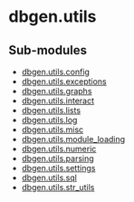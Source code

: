 <!--
   Copyright 2021 Modelyst LLC

   Licensed under the Apache License, Version 2.0 (the "License");
   you may not use this file except in compliance with the License.
   You may obtain a copy of the License at

       http://www.apache.org/licenses/LICENSE-2.0

   Unless required by applicable law or agreed to in writing, software
   distributed under the License is distributed on an "AS IS" BASIS,
   WITHOUT WARRANTIES OR CONDITIONS OF ANY KIND, either express or implied.
   See the License for the specific language governing permissions and
   limitations under the License.
 -->

# dbgen.utils

Sub-modules
-----------
* [dbgen.utils.config](config/)
* [dbgen.utils.exceptions](exceptions/)
* [dbgen.utils.graphs](graphs/)
* [dbgen.utils.interact](interact/)
* [dbgen.utils.lists](lists/)
* [dbgen.utils.log](log/)
* [dbgen.utils.misc](misc/)
* [dbgen.utils.module_loading](module_loading/)
* [dbgen.utils.numeric](numeric/)
* [dbgen.utils.parsing](parsing/)
* [dbgen.utils.settings](settings/)
* [dbgen.utils.sql](sql/)
* [dbgen.utils.str_utils](str_utils/)
